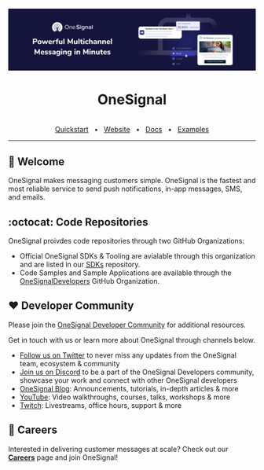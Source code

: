 ![OneSignal](../assets/onesignal-banner.png)

<div align="center">
  <h1>OneSignal</h1>

  <br />
  <a href="https://documentation.onesignal.com/docs/onboarding-with-onesignal" target="_blank">Quickstart</a>
  <span>&nbsp;&nbsp;•&nbsp;&nbsp;</span>
  <a href="https://onesignal.com/" target="_blank">Website</a>
  <span>&nbsp;&nbsp;•&nbsp;&nbsp;</span>
  <a href="https://documentation.onesignal.com/docs" target="_blank">Docs</a>
  <span>&nbsp;&nbsp;•&nbsp;&nbsp;</span>
  <a href="https://github.com/OneSignalDevelopers" target="_blank">Examples</a>
  <br />
  <hr />
</div>

## 👋 Welcome

OneSignal makes messaging customers simple. OneSignal is the fastest and most reliable service to send push notifications, in-app messages, SMS, and emails.

## :octocat: Code Repositories

OneSignal proivdes code repositories through two GitHub Organizations:

- Official OneSignal SDKs & Tooling are avialable through this organization and are listed in our [SDKs](https://github.com/OneSignal/sdks) repository.
- Code Samples and Sample Applications are available through the [OneSignalDevelopers](https://github.com/OneSignalDevelopers) GitHub Organization.

## ❤️ Developer Community

Please join the [OneSignal Developer Community](https://onesignal.com/onesignal-developers) for additional resources.

Get in touch with us or learn more about OneSignal through channels below.

- [Follow us on Twitter](https://twitter.com/onesignaldevs) to never miss any updates from the OneSignal team, ecosystem & community
- [Join us on Discord](https://discord.gg/EP7gf6Uz7G) to be a part of the OneSignal Developers community, showcase your work and connect with other OneSignal developers
- [OneSignal Blog](https://onesignal.com/blog/): Announcements, tutorials, in-depth articles & more
- [YouTube](https://www.youtube.com/channel/UCe63d5EDQsSkOov-bIE_8Aw/featured): Video walkthroughs, courses, talks, workshops & more
- [Twitch](https://www.twitch.tv/onesignaldevelopers): Livestreams, office hours, support & more

## :rocket: Careers

Interested in delivering customer messages at scale? Check out our [**Careers**](http://onesignal.com/careers) page and join OneSignal!
